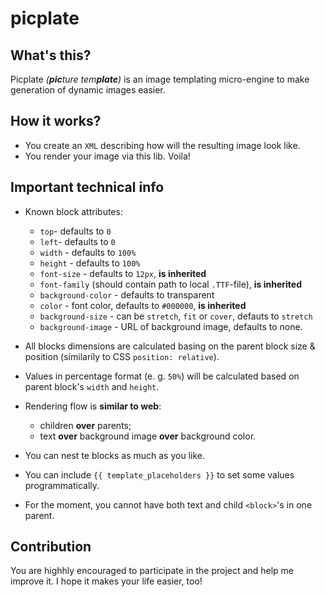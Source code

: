 # picplate

## What's this?
Picplate *(**pic**ture tem**plate**)* is an image templating micro-engine to make generation of dynamic images easier.

## How it works?
 - You create an `XML` describing how will the resulting image look like.
 - You render your image via this lib. Voila!

## Important technical info

 - Known block attributes:
     - `top`- defaults to `0`
     - `left`- defaults to `0`
     - `width` - defaults to `100%`
     - `height` - defaults to `100%`
     - `font-size` - defaults to `12px`, **is inherited**
     - `font-family` (should contain path to local `.TTF`-file), **is inherited**
     - `background-color` - defaults to transparent
     - `color` - font color, defaults to `#000000`, **is inherited**
     - `background-size` - can be `stretch`, `fit` or `cover`, defauts to `stretch`
     - `background-image` - URL of background image, defaults to none.

 - All blocks dimensions are calculated basing on the parent block size & position (similarily to CSS `position: relative`).
 - Values in percentage format (e. g. `50%`) will be calculated based on parent block's `width` and `height`.
 - Rendering flow is **similar to web**:
     - children **over** parents;
     - text **over** background image **over** background color.
 - You can nest te blocks as much as you like.
 - You can include `{{ template_placeholders }}` to set some values programmatically.
 - For the moment, you cannot have both text and child `<block>`'s in one parent.

## Contribution
You are highhly encouraged to participate in the project and help me improve it. I hope it makes your life easier, too!
